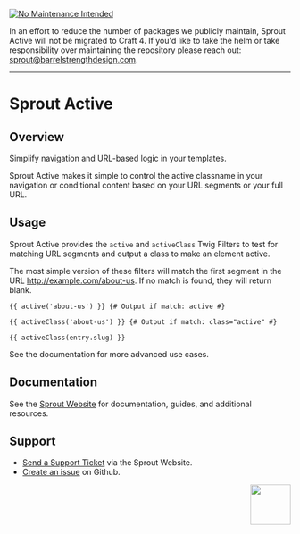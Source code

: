 [![No Maintenance Intended](http://unmaintained.tech/badge.svg)](http://unmaintained.tech/)

In an effort to reduce the number of packages we publicly maintain, Sprout Active will not be migrated to Craft 4. If you'd like to take the helm or take responsibility over maintaining the repository please reach out: [sprout@barrelstrengthdesign.com](mailto:sprout@barrelstrengthdesign.com).

----

Sprout Active
===================

## Overview 

Simplify navigation and URL-based logic in your templates.

Sprout Active makes it simple to control the active classname in your navigation or conditional content based on your URL segments or your full URL.

## Usage

Sprout Active provides the `active` and `activeClass` Twig Filters to test for matching URL segments and output a class to make an element active.

The most simple version of these filters will match the first segment in the URL http://example.com/about-us. If no match is found, they will return blank.

``` twig
{{ active('about-us') }} {# Output if match: active #}

{{ activeClass('about-us') }} {# Output if match: class="active" #}

{{ activeClass(entry.slug) }}
```

See the documentation for more advanced use cases.

## Documentation

See the [Sprout Website](https://sprout.barrelstrengthdesign.com/craft-plugins/active/docs) for documentation, guides, and additional resources. 

## Support

- [Send a Support Ticket](https://sprout.barrelstrengthdesign.com/craft-plugins/request/support) via the Sprout Website.
- [Create an issue](https://github.com/barrelstrength/craft-sprout-active/issues) on Github.

<a href="https://sprout.barrelstrengthdesign.com" target="_blank">
  <img src="https://s3.amazonaws.com/sprout.barrelstrengthdesign.com-assets/content/plugins/sprout-icon.svg" width="72" align="right">
</a>

